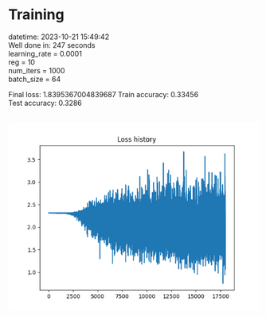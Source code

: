 # Training
datetime: 2023-10-21 15:49:42  
Well done in: 247 seconds  
learning_rate = 0.0001  
reg = 10  
num_iters = 1000  
batch_size = 64  

Final loss: 1.8395367004839687 
Train accuracy: 0.33456   
Test accuracy: 0.3286    
  
<br>
<img src="loss.png">

